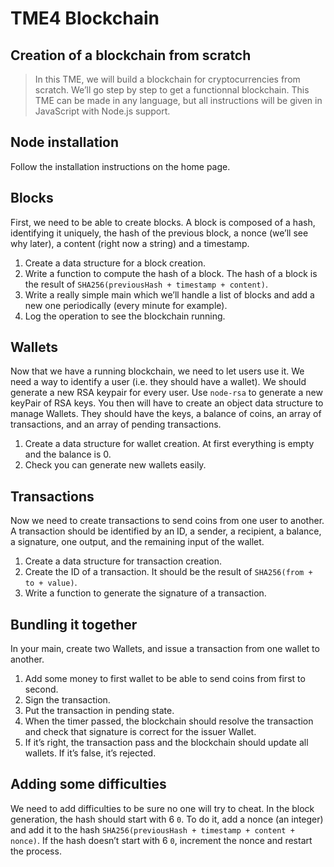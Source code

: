 # TME4 Blockchain

## Creation of a blockchain from scratch

> In this TME, we will build a blockchain for cryptocurrencies from scratch. We’ll go step by step to get a functionnal blockchain. This TME can be made in any language, but all instructions will be given in JavaScript with Node.js support.

## Node installation

Follow the installation instructions on the home page.

## Blocks

First, we need to be able to create blocks. A block is composed of a hash, identifying it uniquely, the hash of the previous block, a nonce (we’ll see why later), a content (right now a string) and a timestamp.

1. Create a data structure for a block creation.
2. Write a function to compute the hash of a block. The hash of a block is the result of `SHA256(previousHash + timestamp + content)`.
3. Write a really simple main which we’ll handle a list of blocks and add a new one periodically (every minute for example).
4. Log the operation to see the blockchain running.

## Wallets

Now that we have a running blockchain, we need to let users use it. We need a way to identify a user (i.e. they should have a wallet). We should generate a new RSA keypair for every user. Use `node-rsa` to generate a new keyPair of RSA keys. You then will have to create an object data structure to manage Wallets. They should have the keys, a balance of coins, an array of transactions, and an array of pending transactions.

1. Create a data structure for wallet creation. At first everything is empty and the balance is 0.
2. Check you can generate new wallets easily.

## Transactions

Now we need to create transactions to send coins from one user to another. A transaction should be identified by an ID, a sender, a recipient, a balance, a signature, one output, and the remaining input of the wallet.

1. Create a data structure for transaction creation.
2. Create the ID of a transaction. It should be the result of `SHA256(from + to + value)`.
3. Write a function to generate the signature of a transaction.

## Bundling it together

In your main, create two Wallets, and issue a transaction from one wallet to another.

1. Add some money to first wallet to be able to send coins from first to second.
2. Sign the transaction.
3. Put the transaction in pending state.
4. When the timer passed, the blockchain should resolve the transaction and check that signature is correct for the issuer Wallet.
5. If it’s right, the transaction pass and the blockchain should update all wallets. If it’s false, it’s rejected.

## Adding some difficulties

We need to add difficulties to be sure no one will try to cheat. In the block generation, the hash should start with 6 `0`. To do it, add a nonce (an integer) and add it to the hash `SHA256(previousHash + timestamp + content + nonce)`. If the hash doesn’t start with 6 `0`, increment the nonce and restart the process.
